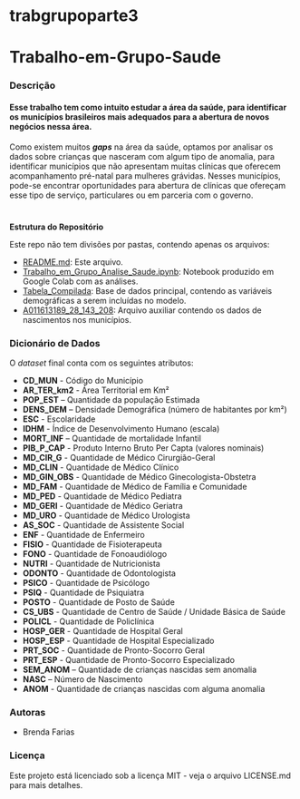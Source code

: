 # trabgrupoparte3
# Trabalho-em-Grupo-Saude

### Descrição

#### Esse trabalho tem como intuito estudar a área da saúde, para identificar os municípios brasileiros mais adequados para a abertura de novos negócios nessa área.

Como existem muitos ***gaps*** na área da saúde, optamos por analisar os dados sobre crianças que nasceram com algum tipo de anomalia, para identificar municípios que não apresentam muitas clínicas que oferecem acompanhamento pré-natal para mulheres grávidas. Nesses municípios, pode-se encontrar oportunidades para abertura de clínicas que ofereçam esse tipo de serviço, particulares ou em parceria com o governo.

#
**Estrutura do Repositório**

Este repo não tem divisões por pastas, contendo apenas os arquivos:

- [README.md](https://github.com/Naiomeap/Trabalho-em-Grupo-Sa-de/README.md): Este arquivo.
- [Trabalho_em_Grupo_Analise_Saude.ipynb](https://github.com/Naiomeap/Trabalho-em-Grupo-Sa-de/blob/main/Trabalho_em_Grupo_Analise_Saude.ipynb): Notebook produzido em Google Colab com as análises.
- [Tabela_Compilada](https://github.com/Naiomeap/Trabalho-em-Grupo-Sa-de/blob/main/Tabela_Compilada.csv): Base de dados principal, contendo as variáveis demográficas a serem incluídas no modelo.
- [A011613189_28_143_208](https://github.com/Naiomeap/Trabalho-em-Grupo-Sa-de/blob/main/A011613189_28_143_208.csv): Arquivo auxiliar contendo os dados de nascimentos nos municípios.

### Dicionário de Dados

O *dataset* final conta com os seguintes atributos:


- **CD_MUN** - Código do Município
- **AR_TER_km2** - Área Territorial em Km²
- **POP_EST** – Quantidade da população Estimada
- **DENS_DEM** – Densidade Demográfica (número de habitantes por km²)
- **ESC** - Escolaridade
- **IDHM** - Índice de Desenvolvimento Humano (escala)
- **MORT_INF** – Quantidade de mortalidade Infantil
- **PIB_P_CAP** - Produto Interno Bruto Per Capta (valores nominais)
- **MD_CIR_G** - Quantidade de Médico Cirurgião-Geral
- **MD_CLIN** - Quantidade de Médico Clínico
- **MD_GIN_OBS** - Quantidade de Médico Ginecologista-Obstetra
- **MD_FAM** - Quantidade de Médico de Família e Comunidade
- **MD_PED** - Quantidade de Médico Pediatra
- **MD_GERI** - Quantidade de Médico Geriatra
- **MD_URO** - Quantidade de Médico Urologista
- **AS_SOC** - Quantidade de Assistente Social
- **ENF** - Quantidade de Enfermeiro
- **FISIO** - Quantidade de Fisioterapeuta
- **FONO** - Quantidade de Fonoaudiólogo
- **NUTRI** - Quantidade de Nutricionista
- **ODONTO** - Quantidade de Odontologista
- **PSICO** - Quantidade de Psicólogo
- **PSIQ** - Quantidade de Psiquiatra
- **POSTO** - Quantidade de Posto de Saúde
- **CS_UBS** - Quantidade de Centro de Saúde / Unidade Básica de Saúde
- **POLICL** - Quantidade de Policlínica
- **HOSP_GER** - Quantidade de Hospital Geral
- **HOSP_ESP** - Quantidade de Hospital Especializado
- **PRT_SOC** - Quantidade de Pronto-Socorro Geral
- **PRT_ESP** - Quantidade de Pronto-Socorro Especializado
- **SEM_ANOM** – Quantidade de crianças nascidas sem anomalia
- **NASC** – Número de Nascimento
- **ANOM** - Quantidade de crianças nascidas com alguma anomalia

### Autoras

- Brenda Farias

### Licença

Este projeto está licenciado sob a licença MIT - veja o arquivo LICENSE.md para mais detalhes.

